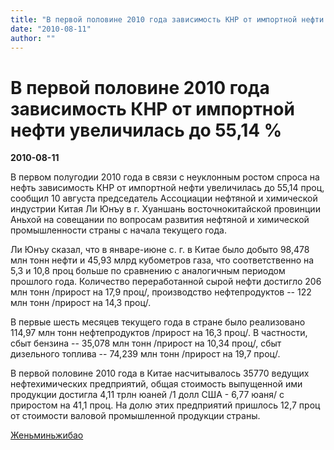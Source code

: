 ```yaml
---
title: "В первой половине 2010 года зависимость КНР от импортной нефти увеличилась до 55,14 %"
date: "2010-08-11"
author: ""
---
```


# В первой половине 2010 года зависимость КНР от импортной нефти увеличилась до 55,14 %

**2010-08-11** 

В первом полугодии 2010 года в связи с неуклонным ростом спроса на нефть зависимость КНР от импортной нефти увеличилась до 55,14 проц, сообщил 10 августа председатель Ассоциации нефтяной и химической индустрии Китая Ли Юнъу в г. Хуаншань восточнокитайской провинции Аньхой на совещании по вопросам развития нефтяной и химической промышленности страны с начала текущего года.

Ли Юнъу сказал, что в январе-июне с. г. в Китае было добыто 98,478 млн тонн нефти и 45,93 млрд кубометров газа, что соответственно на 5,3 и 10,8 проц больше по сравнению с аналогичным периодом прошлого года. Количество переработанной сырой нефти достигло 206 млн тонн /прирост на 17,9 проц/, производство нефтепродуктов -- 122 млн тонн /прирост на 14,3 проц/.

В первые шесть месяцев текущего года в стране было реализовано 114,97 млн тонн нефтепродуктов /прирост на 16,3 проц/. В частности, сбыт бензина -- 35,078 млн тонн /прирост на 10,34 проц/, сбыт дизельного топлива -- 74,239 млн тонн /прирост на 19,7 проц/.

В первой половине 2010 года в Китае насчитывалось 35770 ведущих нефтехимических предприятий, общая стоимость выпущенной ими продукции достигла 4,11 трлн юаней /1 долл США - 6,77 юаня/ с приростом на 41,1 проц. На долю этих предприятий пришлось 12,7 проц от стоимости валовой промышленной продукции страны.

[Женьминьжибао](http://russian.people.com.cn/31518/7100712.html)